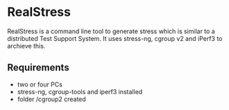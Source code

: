# RealStress
RealStress is a command line tool to generate stress which is similar to a distributed Test Support System. It uses stress-ng, cgroup v2 and iPerf3 to archieve this.

## Requirements
- two or four PCs
- stress-ng, cgroup-tools and iperf3 installed
- folder /cgroup2 created
